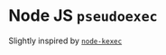 # Node JS `pseudoexec`

Slightly inspired by [`node-kexec`](https://github.com/jprichardson/node-kexec)
